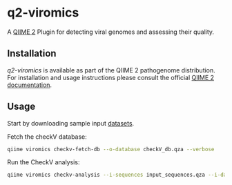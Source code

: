 # q2-viromics

A [QIIME 2](https://qiime2.org) Plugin for detecting viral genomes and assessing their quality.

## Installation
_q2-viromics_ is available as part of the QIIME 2 pathogenome distribution. For installation and usage instructions please consult the official [QIIME 2 documentation](https://docs.qiime2.org). 


## Usage
Start by downloading sample input [datasets](https://polybox.ethz.ch/index.php/s/9jlQ4oyDWvWyvpB).

Fetch the checkV database:
```bash
qiime viromics checkv-fetch-db --o-database checkV_db.qza --verbose
```

Run the CheckV analysis:
```bash
qiime viromics checkv-analysis --i-sequences input_sequences.qza --i-database checkV_db.qza --p-num-threads 4 --output-dir checkV_output --verbose
```
